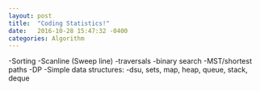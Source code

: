 ```yaml
---
layout: post
title:  "Coding Statistics!"
date:   2016-10-28 15:47:32 -0400
categories: Algorithm
---
```


-Sorting
-Scanline (Sweep line)
-traversals
-binary search
-MST/shortest paths
-DP
-Simple data structures:
-dsu, sets, map, heap, queue, stack, deque
